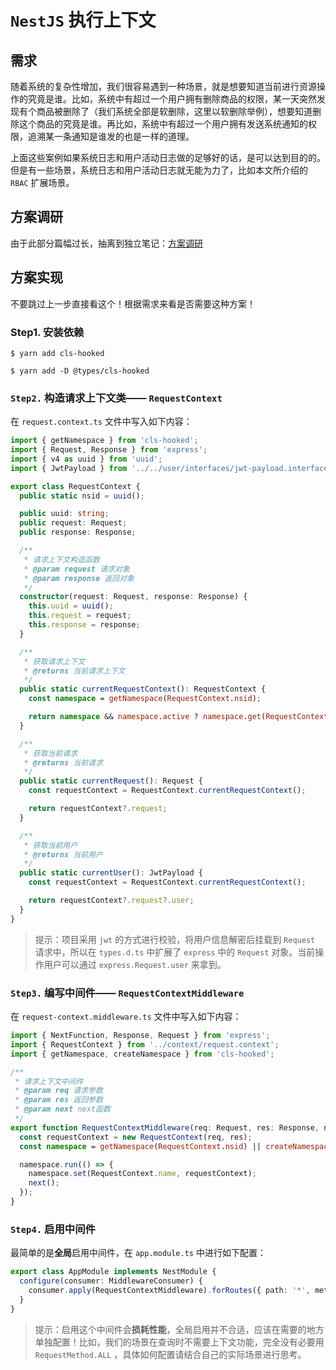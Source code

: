 # `NestJS` 执行上下文

## 需求

随着系统的复杂性增加，我们很容易遇到一种场景，就是想要知道当前进行资源操作的究竟是谁。比如，系统中有超过一个用户拥有删除商品的权限，某一天突然发现有个商品被删除了（我们系统全部是软删除，这里以软删除举例），想要知道删除这个商品的究竟是谁。再比如，系统中有超过一个用户拥有发送系统通知的权限，追溯某一条通知是谁发的也是一样的道理。

上面这些案例如果系统日志和用户活动日志做的足够好的话，是可以达到目的的。但是有一些场景，系统日志和用户活动日志就无能为力了，比如本文所介绍的 `RBAC` 扩展场景。

## 方案调研

由于此部分篇幅过长，抽离到独立笔记：[方案调研](方案调研.md)

## 方案实现

不要跳过上一步直接看这个！根据需求来看是否需要这种方案！

### Step1. 安装依赖

``` shell
$ yarn add cls-hooked

$ yarn add -D @types/cls-hooked
```

### `Step2.` 构造请求上下文类—— `RequestContext`

在 `request.context.ts` 文件中写入如下内容：

``` typescript
import { getNamespace } from 'cls-hooked';
import { Request, Response } from 'express';
import { v4 as uuid } from 'uuid';
import { JwtPayload } from '../../user/interfaces/jwt-payload.interface';

export class RequestContext {
  public static nsid = uuid();

  public uuid: string;
  public request: Request;
  public response: Response;

  /**
   * 请求上下文构造函数
   * @param request 请求对象
   * @param response 返回对象
   */
  constructor(request: Request, response: Response) {
    this.uuid = uuid();
    this.request = request;
    this.response = response;
  }

  /**
   * 获取请求上下文
   * @returns 当前请求上下文
   */
  public static currentRequestContext(): RequestContext {
    const namespace = getNamespace(RequestContext.nsid);

    return namespace && namespace.active ? namespace.get(RequestContext.name) : null;
  }

  /**
   * 获取当前请求
   * @returns 当前请求
   */
  public static currentRequest(): Request {
    const requestContext = RequestContext.currentRequestContext();

    return requestContext?.request;
  }

  /**
   * 获取当前用户
   * @returns 当前用户
   */
  public static currentUser(): JwtPayload {
    const requestContext = RequestContext.currentRequestContext();

    return requestContext?.request?.user;
  }
}
```

> 提示：项目采用 `jwt` 的方式进行校验，将用户信息解密后挂载到 `Request` 请求中，所以在 `types.d.ts` 中扩展了 `express` 中的 `Request` 对象。当前操作用户可以通过 `express.Request.user` 来拿到。

### `Step3.` 编写中间件—— `RequestContextMiddleware`

在 `request-context.middleware.ts` 文件中写入如下内容：

``` typescript
import { NextFunction, Response, Request } from 'express';
import { RequestContext } from '../context/request.context';
import { getNamespace, createNamespace } from 'cls-hooked';

/**
 * 请求上下文中间件
 * @param req 请求参数
 * @param res 返回参数
 * @param next next函数
 */
export function RequestContextMiddleware(req: Request, res: Response, next: NextFunction) {
  const requestContext = new RequestContext(req, res);
  const namespace = getNamespace(RequestContext.nsid) || createNamespace(RequestContext.nsid);

  namespace.run(() => {
    namespace.set(RequestContext.name, requestContext);
    next();
  });
}
```

### `Step4.` 启用中间件

最简单的是**全局**启用中间件，在 `app.module.ts` 中进行如下配置：

``` typescript
export class AppModule implements NestModule {
  configure(consumer: MiddlewareConsumer) {
    consumer.apply(RequestContextMiddleware).forRoutes({ path: '*', method: RequestMethod.ALL });
  }
}
```

> 提示：启用这个中间件会**损耗性能**，全局启用并不合适，应该在需要的地方单独配置！比如，我们的场景在查询时不需要上下文功能，完全没有必要用 `RequestMethod.ALL` ，具体如何配置请结合自己的实际场景进行思考。
